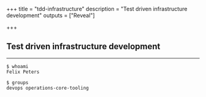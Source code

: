 +++
title = "tdd-infrastructure"
description = "Test driven infrastructure development"
outputs = ["Reveal"]

+++

## Test driven infrastructure development

---

    $ whoami
    Felix Peters

    $ groups
    devops operations-core-tooling
